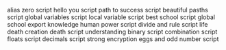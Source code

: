 alias zero script
hello you script
path to success script
beautiful pasths script
global variables script
local variable script
best school script
global school export
knowledge human power script
divide and rule script
life death creation death script
understanding binary script
combination script
floats script
decimals script
strong encryption
eggs and odd number script
